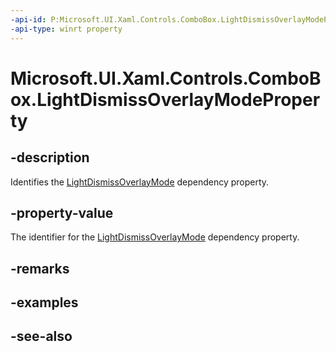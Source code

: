 ```yaml
---
-api-id: P:Microsoft.UI.Xaml.Controls.ComboBox.LightDismissOverlayModeProperty
-api-type: winrt property
---
```


<!-- Property syntax
public Windows.UI.Xaml.DependencyProperty LightDismissOverlayModeProperty { get; }
-->

# Microsoft.UI.Xaml.Controls.ComboBox.LightDismissOverlayModeProperty

## -description
Identifies the [LightDismissOverlayMode](combobox_lightdismissoverlaymode.md) dependency property.

## -property-value
The identifier for the [LightDismissOverlayMode](combobox_lightdismissoverlaymode.md) dependency property.

## -remarks

## -examples

## -see-also

